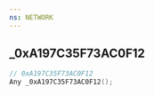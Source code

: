 ```yaml
---
ns: NETWORK
---
```

## _0xA197C35F73AC0F12

```c
// 0xA197C35F73AC0F12
Any _0xA197C35F73AC0F12();
```

